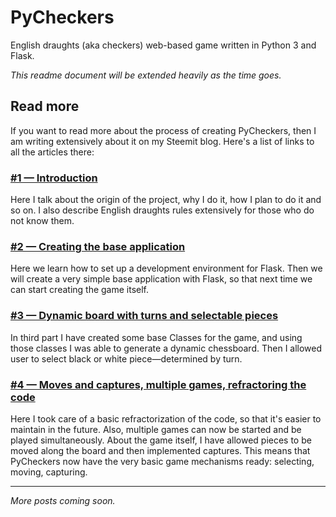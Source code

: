 # PyCheckers

English draughts (aka checkers) web-based game written in Python 3 and Flask.

_This readme document will be extended heavily as the time goes._

## Read more

If you want to read more about the process of creating PyCheckers, then I am writing extensively about it on my Steemit blog.
Here's a list of links to all the articles there:

### [#1 — Introduction](https://steemit.com/programming/@mciszczon/en-pycheckers-1-introduction)

Here I talk about the origin of the project, why I do it, how I plan to do it and so on.
I also describe English draughts rules extensively for those who do not know them.

### [#2 — Creating the base application](https://steemit.com/utopian-io/@mciszczon/4yxa9k-en-pycheckers-2-creating-the-base-application)

Here we learn how to set up a development environment for Flask.
Then we will create a very simple base application with Flask, so that next time we can start creating the game itself.

### [#3 — Dynamic board with turns and selectable pieces](https://steemit.com/utopian-io/@mciszczon/en-pycheckers-3-dynamic-board-with-turns-and-selectable-pieces)

In third part I have created some base Classes for the game, and using those classes I was able to generate a dynamic chessboard.
Then I allowed user to select black or white piece—determined by turn.

### [#4 — Moves and captures, multiple games, refractoring the code](https://steemit.com/utopian-io/@mciszczon/en-pycheckers-3-moves-and-captures-multiple-games-refractoring-the-code)

Here I took care of a basic refractorization of the code, so that it's easier to maintain in the future. Also, multiple games can now be started and be played simultaneously.
About the game itself, I have allowed pieces to be moved along the board and then implemented captures.
This means that PyCheckers now have the very basic game mechanisms ready: selecting, moving, capturing.

---

_More posts coming soon._